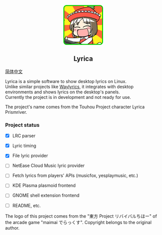<div align="center">
  <img src="assets/lyrica.png" width="128px">
  <br>  
    <h2>Lyrica</h2>
</div>

[简体中文](README.zh.md)

Lyrica is a simple software to show desktop lyrics on Linux.  
Unlike similar projects like [Waylyrics](https://github.com/waylyrics/waylyrics), it integrates with desktop environments and shows lyrics on the desktop's panels.  
Currently the project is in development and not ready for use.

The project's name comes from the Touhou Project character Lyrica Prismriver.

### Project status

- [x] LRC parser
- [x] Lyric timing
- [x] File lyric provider
- [ ] NetEase Cloud Music lyric provider
- [ ] Fetch lyrics from players' APIs (musicfox, yesplaymusic, etc.)
- [ ] KDE Plasma plasmoid frontend
- [ ] GNOME shell extension frontend
- [ ] README, etc.


The logo of this project comes from the "東方 Project リバイバルちほー" of the arcade game "maimai でらっくす".
Copyright belongs to the original author.
